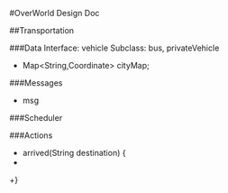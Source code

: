 #OverWorld Design Doc

##Transportation

###Data
Interface: vehicle
Subclass: bus, privateVehicle

+ Map<String,Coordinate> cityMap;

###Messages

+ msg

###Scheduler

###Actions

+ arrived(String destination) {
+ 
+}